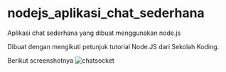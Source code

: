 # nodejs_aplikasi_chat_sederhana
Aplikasi chat sederhana yang dibuat menggunakan node.js

Dibuat dengan mengikuti petunjuk tutorial Node.JS dari Sekolah Koding.

Berikut screenshotnya
![chatsocket](https://user-images.githubusercontent.com/41745176/52835205-17d01600-3118-11e9-9dcf-39d83a7b6ff8.JPG)
